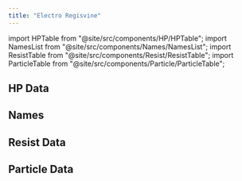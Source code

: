```yaml
---
title: "Electro Regisvine"
---
```


import HPTable from "@site/src/components/HP/HPTable";
import NamesList from "@site/src/components/Names/NamesList";
import ResistTable from "@site/src/components/Resist/ResistTable";
import ParticleTable from "@site/src/components/Particle/ParticleTable";

## HP Data

<HPTable item_key="electroregisvine" data_src="enemy" />

## Names

<NamesList item_key="electroregisvine" data_src="enemy" />

## Resist Data

<ResistTable item_key="electroregisvine" data_src="enemy" />

## Particle Data

<ParticleTable item_key="electroregisvine" data_src="enemy" />
